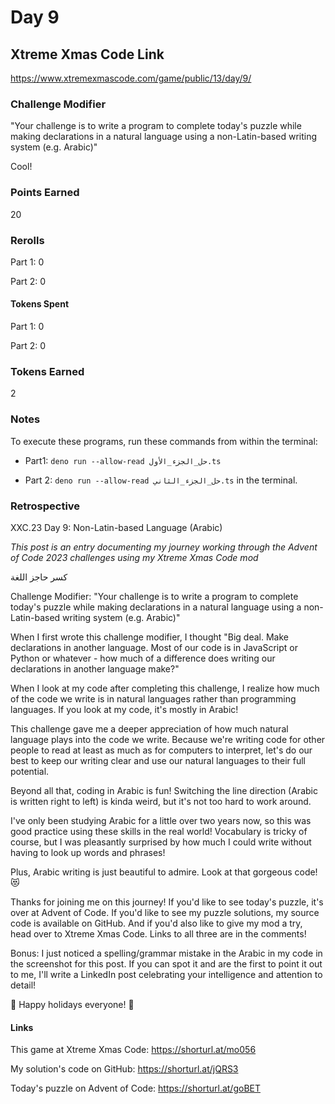 # Day 9

## Xtreme Xmas Code Link

https://www.xtremexmascode.com/game/public/13/day/9/

### Challenge Modifier

"Your challenge is to write a program to complete today's puzzle while making declarations in a natural language using a non-Latin-based writing system (e.g. Arabic)"

Cool!

### Points Earned

20

### Rerolls

Part 1: 0

Part 2: 0

#### Tokens Spent

Part 1: 0

Part 2: 0

### Tokens Earned

2

### Notes

To execute these programs, run these commands from within the terminal:

- Part1: `deno run --allow-read حل_الجزء_الأول.ts`

- Part 2: `deno run --allow-read حل_الجزء_الثاني.ts` in the terminal.

### Retrospective

XXC.23 Day 9: Non-Latin-based Language (Arabic)

_This post is an entry documenting my journey working through the Advent of Code 2023 challenges using my Xtreme Xmas Code mod_

كسر حاجز اللغة

Challenge Modifier: "Your challenge is to write a program to complete today's puzzle while making declarations in a natural language using a non-Latin-based writing system (e.g. Arabic)"

When I first wrote this challenge modifier, I thought "Big deal. Make declarations in another language. Most of our code is in JavaScript or Python or whatever - how much of a difference does writing our declarations in another language make?"

When I look at my code after completing this challenge, I realize how much of the code we write is in natural languages rather than programming languages. If you look at my code, it's mostly in Arabic!

This challenge gave me a deeper appreciation of how much natural language plays into the code we write. Because we're writing code for other people to read at least as much as for computers to interpret, let's do our best to keep our writing clear and use our natural languages to their full potential.

Beyond all that, coding in Arabic is fun! Switching the line direction (Arabic is written right to left) is kinda weird, but it's not too hard to work around.

I've only been studying Arabic for a little over two years now, so this was good practice using these skills in the real world! Vocabulary is tricky of course, but I was pleasantly surprised by how much I could write without having to look up words and phrases!

Plus, Arabic writing is just beautiful to admire. Look at that gorgeous code! 😻

Thanks for joining me on this journey! If you'd like to see today's puzzle, it's over at Advent of Code. If you'd like to see my puzzle solutions, my source code is available on GitHub. And if you'd also like to give my mod a try, head over to Xtreme Xmas Code. Links to all three are in the comments!

Bonus: I just noticed a spelling/grammar mistake in the Arabic in my code in the screenshot for this post. If you can spot it and are the first to point it out to me, I'll write a LinkedIn post celebrating your intelligence and attention to detail!

🎄 Happy holidays everyone! 🎄

#### Links

This game at Xtreme Xmas Code: https://shorturl.at/mo056

My solution's code on GitHub: https://shorturl.at/jQRS3

Today's puzzle on Advent of Code: https://shorturl.at/goBET
